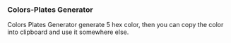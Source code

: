 ### Colors-Plates Generator

Colors Plates Generator generate 5 hex color, then you can copy the color into clipboard and use it somewhere else.
